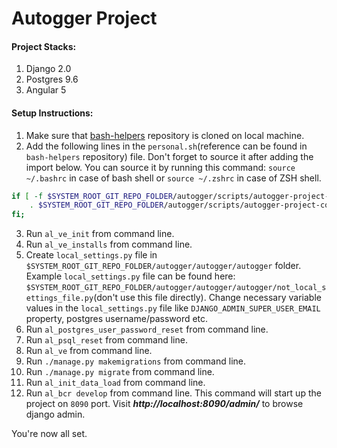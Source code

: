 # Autogger Project

#### Project Stacks:
1. Django 2.0
2. Postgres 9.6
3. Angular 5

#### Setup Instructions:

1. Make sure that [bash-helpers](https://github.com/0PEIN0/bash-helpers) repository is cloned on local machine.
2. Add the following lines in the `personal.sh`(reference can be found in `bash-helpers` repository) file. Don't forget to source it after adding the import below. You can source it by running this command: `source ~/.bashrc` in case of bash shell or `source ~/.zshrc` in case of ZSH shell.
```bash
if [ -f $SYSTEM_ROOT_GIT_REPO_FOLDER/autogger/scripts/autogger-project-core.sh ]; then
    . $SYSTEM_ROOT_GIT_REPO_FOLDER/autogger/scripts/autogger-project-core.sh
fi;
```
3. Run `al_ve_init` from command line.
4. Run `al_ve_installs` from command line.
5. Create `local_settings.py` file in `$SYSTEM_ROOT_GIT_REPO_FOLDER/autogger/autogger/autogger` folder. Example `local_settings.py` file can be found here: `$SYSTEM_ROOT_GIT_REPO_FOLDER/autogger/autogger/autogger/not_local_settings_file.py`(don't use this file directly). Change necessary variable values in the `local_settings.py` file like `DJANGO_ADMIN_SUPER_USER_EMAIL` property, postgres username/password etc.
6. Run `al_postgres_user_password_reset` from command line.
7. Run `al_psql_reset` from command line.
8. Run `al_ve` from command line.
9. Run `./manage.py makemigrations` from command line.
10. Run `./manage.py migrate` from command line.
11. Run `al_init_data_load` from command line.
12. Run `al_bcr develop` from command line. This command will start up the project on `8090` port. Visit ***http://localhost:8090/admin/*** to browse django admin.

You're now all set.
